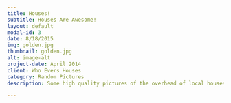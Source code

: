 ```yaml
---
title: Houses!
subtitle: Houses Are Awesome!
layout: default
modal-id: 3
date: 8/18/2015
img: golden.jpg
thumbnail: golden.jpg
alt: image-alt
project-date: April 2014
client: Who Evers Houses
category: Random Pictures
description: Some high quality pictures of the overhead of local houses. Great for a wallpaper!

---
```

